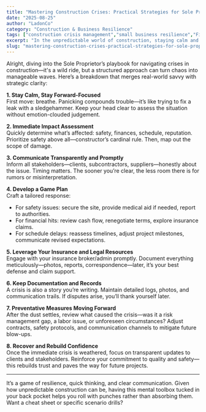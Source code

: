 ```yaml
---
title: "Mastering Construction Crises: Practical Strategies for Sole Proprietors"
date: "2025-08-25"
author: "LadonCo"
category: "Construction & Business Resilience"
tags: ["construction crisis management","small business resilience","Filipino construction industry","risk mitigation","client trust","emergency response"]
excerpt: "In the unpredictable world of construction, staying calm and prepared is key. Discover expert strategies tailored for sole proprietors to navigate crises effectively and rebuild trust with clients and stakeholders."
slug: "mastering-construction-crises-practical-strategies-for-sole-proprietors"
---
```


Alright, diving into the Sole Proprietor’s playbook for navigating crises in construction—it's a wild ride, but a structured approach can turn chaos into manageable waves. Here’s a breakdown that merges real-world savvy with strategic clarity:

**1. Stay Calm, Stay Forward-Focused**  
First move: breathe. Panicking compounds trouble—it’s like trying to fix a leak with a sledgehammer. Keep your head clear to assess the situation without emotion-clouded judgement.

**2. Immediate Impact Assessment**  
Quickly determine what’s affected: safety, finances, schedule, reputation. Prioritize safety above all—constructor’s cardinal rule. Then, map out the scope of damage.

**3. Communicate Transparently and Promptly**  
Inform all stakeholders—clients, subcontractors, suppliers—honestly about the issue. Timing matters. The sooner you’re clear, the less room there is for rumors or misinterpretation.

**4. Develop a Game Plan**  
Craft a tailored response:  
- For safety issues: secure the site, provide medical aid if needed, report to authorities.  
- For financial hits: review cash flow, renegotiate terms, explore insurance claims.  
- For schedule delays: reassess timelines, adjust project milestones, communicate revised expectations.

**5. Leverage Your Insurance and Legal Resources**  
Engage with your insurance broker/admin promptly. Document everything meticulously—photos, reports, correspondence—later, it’s your best defense and claim support.

**6. Keep Documentation and Records**  
A crisis is also a story you’re writing. Maintain detailed logs, photos, and communication trails. If disputes arise, you’ll thank yourself later.

**7. Preventative Measures Moving Forward**  
After the dust settles, review what caused the crisis—was it a risk management gap, a labor issue, or unforeseen circumstances? Adjust contracts, safety protocols, and communication channels to mitigate future blow-ups.

**8. Recover and Rebuild Confidence**  
Once the immediate crisis is weathered, focus on transparent updates to clients and stakeholders. Reinforce your commitment to quality and safety—this rebuilds trust and paves the way for future projects.

---

It’s a game of resilience, quick thinking, and clear communication. Given how unpredictable construction can be, having this mental toolbox tucked in your back pocket helps you roll with punches rather than absorbing them. Want a cheat sheet or specific scenario drills?